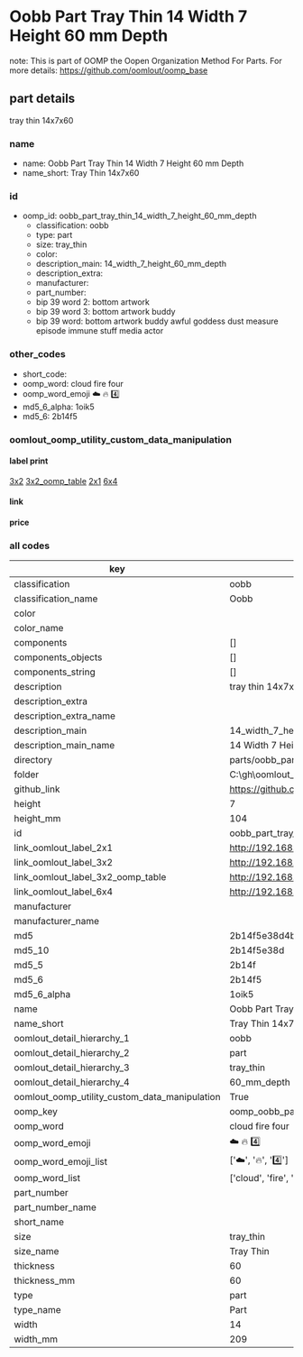 # Oobb Part Tray Thin 14 Width 7 Height 60 mm Depth  

note: This is part of OOMP the Oopen Organization Method For Parts. For more details: https://github.com/oomlout/oomp_base

##  part details
  



tray thin 14x7x60



### name
* name: Oobb Part Tray Thin 14 Width 7 Height 60 mm Depth
* name_short: Tray Thin 14x7x60 
### id
* oomp_id: oobb_part_tray_thin_14_width_7_height_60_mm_depth
  * classification: oobb
  * type: part
  * size: tray_thin
  * color: 
  * description_main: 14_width_7_height_60_mm_depth
  * description_extra: 
  * manufacturer: 
  * part_number: 
  * bip 39 word 2: bottom artwork
  * bip 39 word 3: bottom artwork buddy
  * bip 39 word: bottom artwork buddy awful goddess dust measure episode immune stuff media actor

### other_codes
* short_code: 
* oomp_word: cloud fire four
* oomp_word_emoji :cloud: :fire: :four:
* md5_6_alpha: 1oik5
* md5_6: 2b14f5






### oomlout_oomp_utility_custom_data_manipulation
#### label print
[3x2](http://192.168.1.245:1112/?label=oomp%201oik5)
[3x2_oomp_table](http://192.168.1.108:1112/?label=oomp%201oik5)
[2x1](http://192.168.1.242:1112/?label=oomp%201oik5)
[6x4](http://192.168.1.55:1112/?label=oomp%201oik5)    

#### link

                              

#### price







### all codes 
| key | value |  
| --- | --- |  
| classification | oobb |  
| classification_name | Oobb |  
| color |  |  
| color_name |  |  
| components | [] |  
| components_objects | [] |  
| components_string | [] |  
| description | tray thin 14x7x60 |  
| description_extra |  |  
| description_extra_name |  |  
| description_main | 14_width_7_height_60_mm_depth |  
| description_main_name | 14 Width 7 Height 60 mm Depth |  
| directory | parts/oobb_part_tray_thin_14_width_7_height_60_mm_depth |  
| folder | C:\gh\oomlout_oobb_version_4_generated_parts\parts\oobb_part_tray_thin_14_width_7_height_60_mm_depth |  
| github_link | https://github.com/oomlout/oomlout_oomp_part_src/tree/main/parts/oobb_part_tray_thin_14_width_7_height_60_mm_depth |  
| height | 7 |  
| height_mm | 104 |  
| id | oobb_part_tray_thin_14_width_7_height_60_mm_depth |  
| link_oomlout_label_2x1 | http://192.168.1.242:1112/?label=oomp%201oik5 |  
| link_oomlout_label_3x2 | http://192.168.1.245:1112/?label=oomp%201oik5 |  
| link_oomlout_label_3x2_oomp_table | http://192.168.1.108:1112/?label=oomp%201oik5 |  
| link_oomlout_label_6x4 | http://192.168.1.55:1112/?label=oomp%201oik5 |  
| manufacturer |  |  
| manufacturer_name |  |  
| md5 | 2b14f5e38d4bf13d1132110a3ac348d2 |  
| md5_10 | 2b14f5e38d |  
| md5_5 | 2b14f |  
| md5_6 | 2b14f5 |  
| md5_6_alpha | 1oik5 |  
| name | Oobb Part Tray Thin 14 Width 7 Height 60 mm Depth |  
| name_short | Tray Thin 14x7x60  |  
| oomlout_detail_hierarchy_1 | oobb |  
| oomlout_detail_hierarchy_2 | part |  
| oomlout_detail_hierarchy_3 | tray_thin |  
| oomlout_detail_hierarchy_4 | 60_mm_depth |  
| oomlout_oomp_utility_custom_data_manipulation | True |  
| oomp_key | oomp_oobb_part_tray_thin_14_width_7_height_60_mm_depth |  
| oomp_word | cloud fire four |  
| oomp_word_emoji | :cloud: :fire: :four: |  
| oomp_word_emoji_list | [':cloud:', ':fire:', ':four:'] |  
| oomp_word_list | ['cloud', 'fire', 'four'] |  
| part_number |  |  
| part_number_name |  |  
| short_name |  |  
| size | tray_thin |  
| size_name | Tray Thin |  
| thickness | 60 |  
| thickness_mm | 60 |  
| type | part |  
| type_name | Part |  
| width | 14 |  
| width_mm | 209 |  
